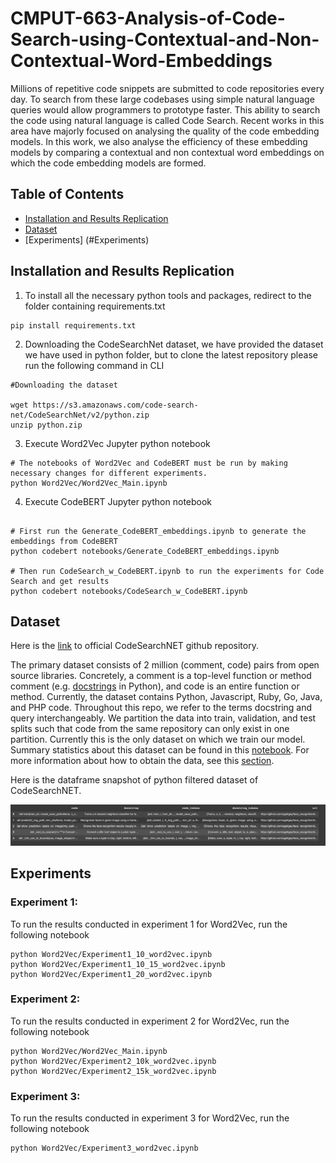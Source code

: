 # CMPUT-663-Analysis-of-Code-Search-using-Contextual-and-Non-Contextual-Word-Embeddings

Millions of repetitive code snippets are submitted to code repositories every day. To search from these large codebases using simple natural language queries would allow programmers to prototype faster. This ability to search the code using natural language is called Code Search. Recent works in this area have majorly focused on analysing the quality of the code embedding models. In this work, we also analyse the efficiency  of these embedding models by comparing a contextual and non contextual word embeddings on which the code embedding models are formed. 

## Table of Contents
* [Installation and Results Replication](#Installation)
* [Dataset](#Dataset)
* [Experiments] (#Experiments)


## Installation and Results Replication

1. To install all the necessary python tools and packages, redirect to the folder containing requirements.txt
```
pip install requirements.txt
```
2. Downloading the CodeSearchNet dataset, we have provided the dataset we have used in python folder, but to clone the latest repository please run the following command in CLI
```
#Downloading the dataset

wget https://s3.amazonaws.com/code-search-net/CodeSearchNet/v2/python.zip
unzip python.zip

```
3. Execute Word2Vec Jupyter python notebook
```
# The notebooks of Word2Vec and CodeBERT must be run by making necessary changes for different experiments.
python Word2Vec/Word2Vec_Main.ipynb
```
4. Execute CodeBERT Jupyter python notebook
```

# First run the Generate_CodeBERT_embeddings.ipynb to generate the embeddings from CodeBERT
python codebert notebooks/Generate_CodeBERT_embeddings.ipynb 

# Then run CodeSearch_w_CodeBERT.ipynb to run the experiments for Code Search and get results 
python codebert notebooks/CodeSearch_w_CodeBERT.ipynb
```

## Dataset
Here is the [link](https://github.com/github/CodeSearchNet) to official CodeSearchNET github repository.

The primary dataset consists of 2 million (comment, code) pairs from open source libraries. Concretely, a comment is a top-level function or method comment (e.g. [docstrings](https://en.wikipedia.org/wiki/Docstring) in Python), and code is an entire function or method. Currently, the dataset contains Python, Javascript, Ruby, Go, Java, and PHP code. Throughout this repo, we refer to the terms docstring and query interchangeably. We partition the data into train, validation, and test splits such that code from the same repository can only exist in one partition. Currently this is the only dataset on which we train our model. Summary statistics about this dataset can be found in this [notebook](https://github.com/github/CodeSearchNet/blob/master/notebooks/ExploreData.ipynb).
For more information about how to obtain the data, see this [section](https://github.com/github/CodeSearchNet#data-details).

Here is the dataframe snapshot of python filtered dataset of CodeSearchNET.

![alt Dataframe Snapshot](https://github.com/brij1823/CMPUT-663-Analysis-of-Code-Search-using-Contextual-and-Non-Contextual-Word-Embeddings/blob/main/images/codesearchnet.png)


## Experiments

### Experiment 1:
To run the results conducted in experiment 1 for Word2Vec, run the following notebook
```
python Word2Vec/Experiment1_10_word2vec.ipynb
python Word2Vec/Experiment1_10_15_word2vec.ipynb
python Word2Vec/Experiment1_20_word2vec.ipynb
```

### Experiment 2:
To run the results conducted in experiment 2 for Word2Vec, run the following notebook
```
python Word2Vec/Word2Vec_Main.ipynb
python Word2Vec/Experiment2_10k_word2vec.ipynb
python Word2Vec/Experiment2_15k_word2vec.ipynb
```

### Experiment 3:
To run the results conducted in experiment 3 for Word2Vec, run the following notebook
```
python Word2Vec/Experiment3_word2vec.ipynb
```




